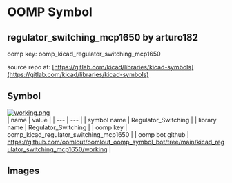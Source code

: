 # OOMP Symbol  
## regulator_switching_mcp1650  by arturo182  
  
oomp key: oomp_kicad_regulator_switching_mcp1650  
  
source repo at: [https://gitlab.com/kicad/libraries/kicad-symbols](https://gitlab.com/kicad/libraries/kicad-symbols)  
## Symbol  
  
[![working.png](working_600.png)](working.png)  
| name | value | 
| --- | --- | 
| symbol name | Regulator_Switching | 
| library name | Regulator_Switching | 
| oomp key | oomp_kicad_regulator_switching_mcp1650 | 
| oomp bot github | https://github.com/oomlout/oomlout_oomp_symbol_bot/tree/main/kicad_regulator_switching_mcp1650/working | 
## Images  
